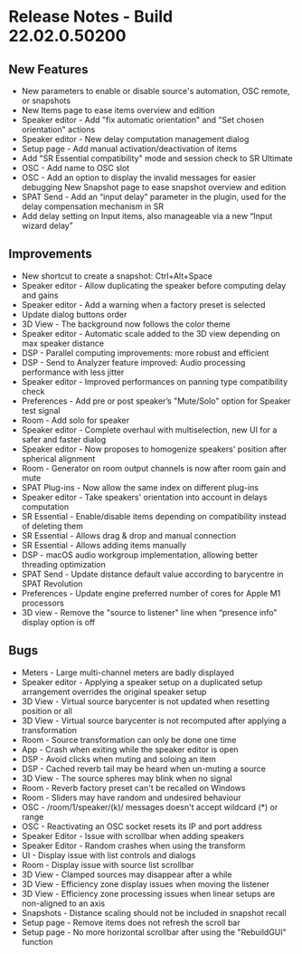 # Release Notes - Build 22.02.0.50200

## New Features

- New parameters to enable or disable source's automation, OSC remote, or snapshots
- New Items page to ease items overview and edition
- Speaker editor - Add "fix automatic orientation"  and "Set chosen orientation" actions
- Speaker editor - New delay computation management dialog
- Setup page - Add manual activation/deactivation of items
- Add "SR Essential compatibility" mode and session check to SR Ultimate
- OSC - Add name to OSC slot
- OSC - Add an option to display the invalid messages for easier debugging
  New Snapshot page to ease snapshot overview and edition
- SPAT Send - Add an “input delay” parameter in the plugin, used for the delay compensation mechanism in SR
- Add delay setting on Input items, also manageable via a new “Input wizard delay”

## Improvements
- New shortcut to create a snapshot: Ctrl+Alt+Space
- Speaker editor - Allow duplicating the speaker before computing delay and gains
- Speaker editor - Add a warning when a factory preset is selected
- Update dialog buttons order
- 3D View - The background now follows the color theme
- Speaker editor - Automatic scale added to the 3D view depending on max speaker distance
- DSP - Parallel computing improvements: more robust and efficient
- DSP - Send to Analyzer feature improved: Audio processing performance with less jitter
- Speaker editor - Improved performances on panning type compatibility check
- Preferences - Add pre or post speaker’s "Mute/Solo" option for Speaker test signal
- Room - Add solo for speaker
- Speaker editor  - Complete overhaul with multiselection, new UI for a safer and faster dialog
- Speaker editor - Now proposes to homogenize speakers' position after spherical alignment
- Room - Generator on room output channels is now after room gain and mute
- SPAT Plug-ins - Now allow the same index on different plug-ins
- Speaker editor - Take speakers' orientation into account in delays computation
- SR Essential - Enable/disable items depending on compatibility instead of deleting them
- SR Essential - Allows drag & drop and manual connection
- SR Essential - Allows adding items manually
- DSP - macOS audio workgroup implementation, allowing better threading optimization
- SPAT Send - Update distance default value according to barycentre in SPAT Revolution
- Preferences - Update engine preferred number of cores for Apple M1 processors
- 3D view - Remove the "source to listener" line when “presence info” display option is off

## Bugs
- Meters - Large multi-channel meters are badly displayed
- Speaker editor - Applying a speaker setup on a duplicated setup arrangement overrides the original speaker setup
- 3D View - Virtual source barycenter is not updated when resetting position or all
- 3D View - Virtual source barycenter is not recomputed after applying a transformation
- Room - Source transformation can only be done one time
- App - Crash when exiting while the speaker editor is open
- DSP - Avoid clicks when muting and soloing an item
- DSP - Cached reverb tail may be heard when un-muting a source
- 3D View - The source spheres may blink when no signal
- Room - Reverb factory preset can't be recalled on Windows
- Room - Sliders may have random and undesired behaviour
- OSC - /room/1/speaker/(k)/ messages  doesn't accept wildcard (*) or range
- OSC - Reactivating an OSC socket resets its IP and port address
- Speaker Editor - Issue with scrollbar when adding speakers
- Speaker Editor - Random crashes when using the transform
- UI - Display issue with list controls and dialogs
- Room - Display issue with source list scrollbar
- 3D View - Clamped sources may disappear after a while
- 3D View - Efficiency zone display issues when moving the listener
- 3D View - Efficiency zone processing issues when linear setups are non-aligned to an axis
- Snapshots - Distance scaling should not be included in snapshot recall
- Setup page - Remove items does not refresh the scroll bar
- Setup page - No more horizontal scrollbar after using the "RebuildGUI" function

